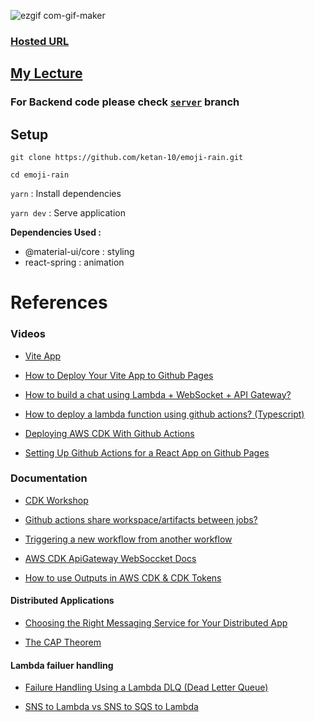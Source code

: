 
![ezgif com-gif-maker](https://user-images.githubusercontent.com/35309821/129491883-bdece1cb-be6c-4b8a-86b0-67fc0c3a9a02.gif)

### [Hosted URL](https://ketan-10.github.io/emoji-rain/)

## [My Lecture](https://youtu.be/-wMsctEBC0w)

### For Backend code please check [`server`](https://github.com/ketan-10/emoji-rain/tree/server) branch

## Setup

`git clone https://github.com/ketan-10/emoji-rain.git`

`cd emoji-rain`

`yarn` : Install dependencies

`yarn dev` : Serve application


**Dependencies Used :**

- @material-ui/core : styling
- react-spring : animation 


# References

### Videos

- [Vite App](https://www.youtube.com/watch?v=9zySeP5vH9c&ab_channel=JasonLengstorf)

- [How to Deploy Your Vite App to Github Pages](https://www.youtube.com/watch?v=yo2bMGnIKE8&ab_channel=LearnVue)

- [How to build a chat using Lambda + WebSocket + API Gateway?](https://www.youtube.com/watch?v=BcWD-M2PJ-8&ab_channel=BiteSizeAcademy)

- [How to deploy a lambda function using github actions? (Typescript)](https://www.youtube.com/watch?v=UQiRhKgQ5X0&ab_channel=BiteSizeAcademy)

- [Deploying AWS CDK With Github Actions](https://www.youtube.com/watch?v=KCp6BmUGBHc&ab_channel=MichaelLevan)

- [Setting Up Github Actions for a React App on Github Pages](https://www.youtube.com/watch?v=N63C0mkFDFw&ab_channel=Keith%2CtheCoder)

### Documentation

- [CDK Workshop](https://cdkworkshop.com/)

- [Github actions share workspace/artifacts between jobs?](https://stackoverflow.com/questions/57498605/github-actions-share-workspace-artifacts-between-jobs)

- [Triggering a new workflow from another workflow](https://stackoverflow.com/questions/60418323/triggering-a-new-workflow-from-another-workflow)

- [AWS CDK ApiGateway WebSoccket Docs](https://docs.aws.amazon.com/cdk/api/latest/docs/aws-apigatewayv2-readme.html#websocket-api)

- [How to use Outputs in AWS CDK & CDK Tokens](https://bobbyhadz.com/blog/aws-cdk-outputs)

#### Distributed Applications

- [Choosing the Right Messaging Service for Your Distributed App](https://youtu.be/4-JmX6MIDDI)

- [The CAP Theorem](https://youtu.be/k-Yaq8AHlFA) 

#### Lambda failuer handling

- [Failure Handling Using a Lambda DLQ (Dead Letter Queue)](https://youtu.be/nqQh2KmHiLY)

- [SNS to Lambda vs SNS to SQS to Lambda](https://stackoverflow.com/questions/42656485/sns-to-lambda-vs-sns-to-sqs-to-lambda)
